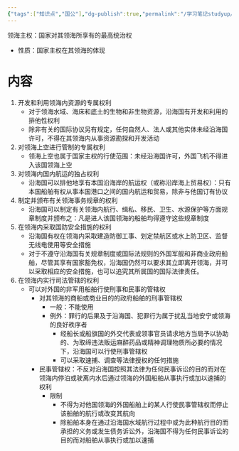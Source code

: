 ```yaml
---
{"tags":["知识点","国公"],"dg-publish":true,"permalink":"/学习笔记studyup/国际公法/领海主权/","dgPassFrontmatter":true,"created":"2024-11-08T19:27:20.460+08:00","updated":"2024-11-08T19:35:43.529+08:00"}
---
```


领海主权：国家对其领海所享有的最高统治权
- 性质：国家主权在其领海的体现
# 内容
1. 开发和利用领海内资源的专属权利
	- 对于领海水域、海床和底土的生物和非生物资源，沿海国有开发和利用的排他性权利
	- 除非有关的国际协议另有规定，任何自然人、法人或其他实体未经沿海国许可，不得在其领海内从事资源勘探和开发活动
2. 对领海上空进行管制的专属权利
	- 领海上空也属于国家主权的行使范围：未经沿海国许可，外国飞机不得进入该国领海上空
3. 对领海内国内航运的独占权利
	- 沿海国可以排他地享有本国沿海岸的航运权（或称沿岸海上贸易权）：只有本国船舶有权从事本国港口之间的国内航运和贸易，除非与他国订有协议
4. 制定并颁布有关领海事务规章的权利
	- 沿海国可以制定有关领海内航行、缉私、移民、卫生、水源保护等方面规章制度并颁布之：凡是进人该国领海的船舶均得遵守这些规章制度
5. 在领海内采取国防安全措施的权利
	- 沿海国有权在领海内采取建造防御工事、划定禁航区或水上防卫区、监督无线电使用等安全措施
	- 对于不遵守沿海国有关规章制度或国际法规则的外国军舰和非商业政府船舶，尽管其享有国家豁免权，沿海国仍然可以要求其立即离开领海，并可以采取相应的安全措施，也可以追究其所属国的国际法律责任。
6. 在领海内实行司法管辖的权利
	- 可以对外国的非军用船舶行使刑事和民事的管辖权
		- 对其领海的商船或商业目的的政府船舶的刑事管辖权
			- 一般：不能使用
			- 例外：罪行的后果及于沿海国、犯罪行为属于扰乱当地安宁或领海的良好秩序者
				- 经船长或船旗国的外交代表或领事官员请求地方当局予以协助的、为取缔违法贩运麻醉药品或精神调理物质所必要的情况下，沿海国可以行使刑事管辖权
				- 可以采取速捕、调查等法律授权的任何措施
		- 民事管辖权：不反对沿海国按照其法律为任何民事诉讼的目的而对在领海内停泊或驶离内水后通过领海的外国船舶从事执行或加以速捕的权利
			- 限制
				- 不得为对他国领海的外国船舶上的某人行使民事管辖权而停止该船舶的航行或改变其航向
				- 除船舶本身在通过沿海国水域航行过程中或为此种航行目的而承担的义务或发生债务诉讼外，沿海国不得为任何民事诉讼的目的而对船舶从事执行或加以速捕